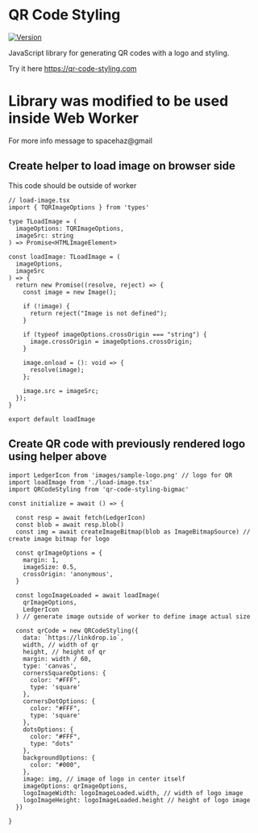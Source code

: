 # QR Code Styling
[![Version](https://img.shields.io/npm/v/qr-code-styling.svg)](https://www.npmjs.org/package/qr-code-styling)

JavaScript library for generating QR codes with a logo and styling.

Try it here https://qr-code-styling.com

# Library was modified to be used inside Web Worker
For more info message to spacehaz@gmail


## Create helper to load image on browser side
This code should be outside of worker

```tsx
// load-image.tsx
import { TQRImageOptions } from 'types'

type TLoadImage = (
  imageOptions: TQRImageOptions,
  imageSrc: string
) => Promise<HTMLImageElement>

const loadImage: TLoadImage = (
  imageOptions,
  imageSrc
) => {
  return new Promise((resolve, reject) => {
    const image = new Image();

    if (!image) {
      return reject("Image is not defined");
    }

    if (typeof imageOptions.crossOrigin === "string") {
      image.crossOrigin = imageOptions.crossOrigin;
    }

    image.onload = (): void => {
      resolve(image);
    };

    image.src = imageSrc;
  });
}

export default loadImage

```

## Create QR code with previously rendered logo using helper above

```tsx
import LedgerIcon from 'images/sample-logo.png' // logo for QR
import loadImage from './load-image.tsx'
import QRCodeStyling from 'qr-code-styling-bigmac'

const initialize = await () => {

  const resp = await fetch(LedgerIcon)
  const blob = await resp.blob()
  const img = await createImageBitmap(blob as ImageBitmapSource) // create image bitmap for logo

  const qrImageOptions = {
    margin: 1,
    imageSize: 0.5,
    crossOrigin: 'anonymous',
  }

  const logoImageLoaded = await loadImage(
    qrImageOptions,
    LedgerIcon
  ) // generate image outside of worker to define image actual size

  const qrCode = new QRCodeStyling({
    data: `https://linkdrop.io`,
    width, // width of qr
    height, // height of qr
    margin: width / 60,
    type: 'canvas',
    cornersSquareOptions: {
      color: "#FFF",
      type: 'square'
    },
    cornersDotOptions: {
      color: "#FFF",
      type: 'square'
    },
    dotsOptions: {
      color: "#FFF",
      type: "dots"
    },
    backgroundOptions: {
      color: "#000",
    },
    image: img, // image of logo in center itself
    imageOptions: qrImageOptions,
    logoImageWidth: logoImageLoaded.width, // width of logo image
    logoImageHeight: logoImageLoaded.height // height of logo image
  })

}



```